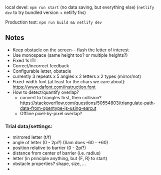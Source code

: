 local devel: `npm run start` (no data saving, but everything else)
(`netlify dev` to try bundled version + netlify fns)

Production test: `npm run build && netlify dev`

## Notes

- Keep obstacle on the screen-- flash the letter of interest
- Use monospace (same height too? or multiple heights?)
- Fixed 1s ITI
- Correct/incorrect feedback
- Configurable letter, obstacle
- currently 3 repeats x 5 angles x 2 letters x 2 types (mirror/not)
- Fixed-width font (at least for the chars we care about): https://www.dafont.com/instruction.font
- How to detect/quantify overlap?
  - convert to triangles first, then collision? https://stackoverflow.com/questions/50554803/triangulate-path-data-from-opentype-js-using-earcut
  - Offline pixel-by-pixel overlap?

### Trial data/settings:

- mirrored letter (t/f)
- angle of letter (0 - 2pi?) (Sam does -60 - +60)
- position relative to barrier (0 - 2pi?)
- distance from center of barrier (i.e. radius)
- letter (in principle anything, but {F, R} to start)
- obstacle properties? shape, size, ...
-

